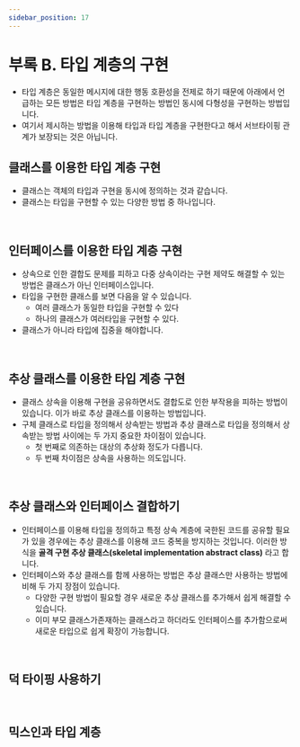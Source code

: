 ```yaml
---
sidebar_position: 17
---
```


# 부록 B. 타입 계층의 구현

- 타입 계층은 동일한 메시지에 대한 행동 호환성을 전제로 하기 때문에 아래에서 언급하는 모든 방법은 타입 계층을 구현하는 방법인 동시에 다형성을 구현하는 방법입니다.
- 여기서 제시하는 방법을 이용해 타입과 타입 계층을 구현한다고 해서 서브타이핑 관계가 보장되는 것은 아닙니다.

## 클래스를 이용한 타입 계층 구현

- 클래스는 객체의 타입과 구현을 동시에 정의하는 것과 같습니다.
- 클래스는 타입을 구현할 수 있는 다양한 방법 중 하나입니다.

<br/>

## 인터페이스를 이용한 타입 계층 구현

- 상속으로 인한 결합도 문제를 피하고 다중 상속이라는 구현 제약도 해결할 수 있는 방법은 클래스가 아닌 인터페이스입니다.
- 타입을 구현한 클래스를 보면 다음을 알 수 있습니다.
  - 여러 클래스가 동일한 타입을 구현할 수 있다
  - 하나의 클래스가 여러타입을 구현할 수 있다.
- 클래스가 아니라 타입에 집중을 해야합니다.

<br/>

## 추상 클래스를 이용한 타입 계층 구현

- 클래스 상속을 이용해 구현을 공유하면서도 결합도로 인한 부작용을 피하는 방법이 있습니다. 이가 바로 추상 클래스를 이용하는 방법입니다.
- 구체 클래스로 타입을 정의해서 상속받는 방법과 추상 클래스로 타입을 정의해서 상속받는 방법 사이에는 두 가지 중요한 차이점이 있습니다.
  - 첫 번째로 의존하는 대상의 추상화 정도가 다릅니다.
  - 두 번째 차이점은 상속을 사용하는 의도입니다.

<br/>

## 추상 클래스와 인터페이스 결합하기

- 인터페이스를 이용해 타입을 정의하고 특정 상속 계층에 국한된 코드를 공유할 필요가 있을 경우에는 추상 클래스를 이용해 코드 중복을 방지하는 것입니다. 이러한 방식을 **골격 구현 추상 클래스(skeletal implementation abstract class)** 라고 합니다.
- 인터페이스와 추상 클래스를 함께 사용하는 방법은 추상 클래스만 사용하는 방법에 비해 두 가지 장점이 있습니다.
  - 다양한 구현 방법이 필요할 경우 새로운 추상 클래스를 추가해서 쉽게 해결할 수 있습니다.
  - 이미 부모 클래스가존재하는 클래스라고 하더라도 인터페이스를 추가함으로써 새로운 타입으로 쉽게 확장이 가능합니다.

<br/>

## 덕 타이핑 사용하기

<br/>

## 믹스인과 타입 계층